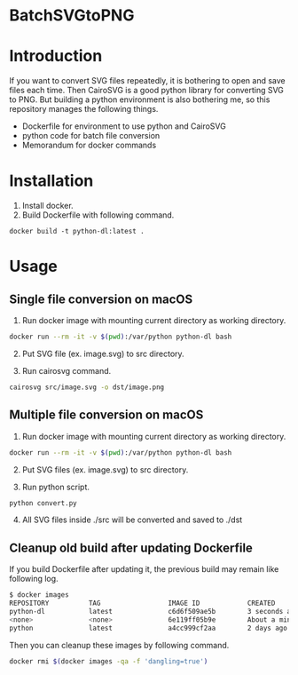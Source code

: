 # BatchSVGtoPNG

# Introduction
If you want to convert SVG files repeatedly, it is bothering to open and save files each time.
Then CairoSVG is a good python library for converting SVG to PNG.
But building a python environment is also bothering me, so this repository manages the following things.

- Dockerfile for environment to use python and CairoSVG
- python code for batch file conversion
- Memorandum for docker commands

# Installation
1. Install docker.
2. Build Dockerfile with following command.
```
docker build -t python-dl:latest .
```


# Usage
## Single file conversion on macOS
1. Run docker image with mounting current directory as working directory.
```bash
docker run --rm -it -v $(pwd):/var/python python-dl bash
```

2. Put SVG file (ex. image.svg) to src directory.

3. Run cairosvg command.
```bash
cairosvg src/image.svg -o dst/image.png
```

## Multiple file conversion on macOS
1. Run docker image with mounting current directory as working directory.
```bash
docker run --rm -it -v $(pwd):/var/python python-dl bash
```

2. Put SVG files (ex. image.svg) to src directory.

3. Run python script.
```bash
python convert.py
```

4. All SVG files inside ./src will be converted and saved to ./dst

## Cleanup old build after updating Dockerfile
If you build Dockerfile after updating it, the previous build may remain like following log.

```bash
$ docker images
REPOSITORY          TAG                 IMAGE ID            CREATED              SIZE
python-dl           latest              c6d6f509ae5b        3 seconds ago        1.21GB
<none>              <none>              6e119ff05b9e        About a minute ago   1.21GB  <- Previous build
python              latest              a4cc999cf2aa        2 days ago           929MB
```

Then you can cleanup these images by following command.

```bash
docker rmi $(docker images -qa -f 'dangling=true')
```
